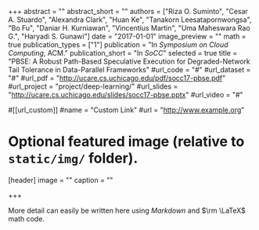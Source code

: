 +++
abstract = ""
abstract_short = ""
authors = ["Riza O. Suminto", "Cesar A. Stuardo", "Alexandra Clark", "Huan Ke", "Tanakorn Leesatapornwongsa", "Bo Fu", "Daniar H. Kurniawan", "Vincentius Martin", "Uma Maheswara Rao G.", "Haryadi S. Gunawi"]
date = "2017-01-01"
image_preview = ""
math = true
publication_types = ["1"]
publication = "In *Symposium on Cloud Computing*, ACM."
publication_short = "In *SoCC*"
selected = true
title = "PBSE: A Robust Path-Based Speculative Execution for Degraded-Network Tail Tolerance in Data-Parallel Frameworks"
#url_code = "#"
#url_dataset = "#"
#url_pdf = "http://ucare.cs.uchicago.edu/pdf/socc17-pbse.pdf"
#url_project = "project/deep-learning/"
#url_slides = "http://ucare.cs.uchicago.edu/slides/socc17-pbse.pptx"
#url_video = "#"

#[[url_custom]]
#name = "Custom Link"
#url = "http://www.example.org"

# Optional featured image (relative to `static/img/` folder).
[header]
image = ""
caption = ""

+++

More detail can easily be written here using *Markdown* and $\rm \LaTeX$ math code.

